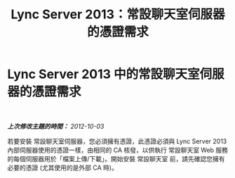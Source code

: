 ﻿---
title: Lync Server 2013：常設聊天室伺服器的憑證需求
TOCTitle: 常設聊天室伺服器的憑證需求
ms:assetid: eff58baf-b918-4dfa-b01d-e1aec436b4fd
ms:mtpsurl: https://technet.microsoft.com/zh-tw/library/Gg412990(v=OCS.15)
ms:contentKeyID: 49292743
ms.date: 08/24/2015
mtps_version: v=OCS.15
ms.translationtype: HT
---

# Lync Server 2013 中的常設聊天室伺服器的憑證需求

 

_**上次修改主題的時間：** 2012-10-03_

若要安裝 常設聊天室伺服器，您必須擁有憑證，此憑證必須與 Lync Server 2013 內部伺服器使用的憑證一樣，由相同的 CA 核發，以供執行 常設聊天室 Web 服務的每個伺服器用於「檔案上傳/下載」。開始安裝 常設聊天室 前，請先確認您擁有必要的憑證 (尤其使用的是外部 CA 時)。

